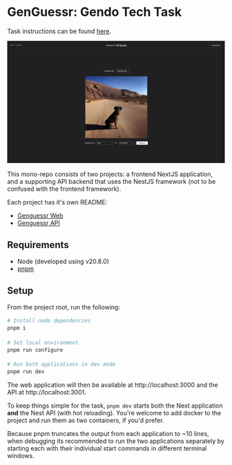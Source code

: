 # GenGuessr: Gendo Tech Task

Task instructions can be found [here](https://docs.google.com/document/d/1Sv_0liAbUFcOu9dK0m4UmJfFraB4k9Od4Yt9gnvlTXc/edit?usp=sharing).

![Screenshot of GenGuessr.](/genguessr.png)

This mono-repo consists of two projects: a frontend NextJS application, and a
supporting API backend that uses the NestJS framework (not to be confused with
the frontend framework).

Each project has it's own README:

- [Genguessr Web](./web/README.md)
- [Genguessr API](./api/README.md)

## Requirements

- Node (developed using v20.8.0)
- [pnpm](https://pnpm.io/)

## Setup

From the project root, run the following:

```sh
# Install node dependencies
pnpm i

# Set local environment
pnpm run configure

# Run both applications in dev mode
pnpm run dev
```

The web application will then be available at http://localhost:3000 and the API
at http://localhost:3001.

To keep things simple for the task, `pnpm dev` starts both the Next application
**and** the Nest API (with hot reloading). You're welcome to add docker to the
project and run them as two containers, if you'd prefer.

Because pnpm truncates the output from each application to ~10 lines, when
debugging its recommended to run the two applications separately by starting
each with their individual start commands in different terminal windows.
